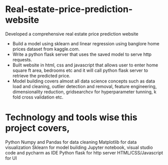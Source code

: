 # Real-estate-price-prediction-website
Developed a comprehensive real estate price prediction website
- Build a model using sklearn and linear regression using banglore home prices dataset from kaggle.com.
- Write a python flask server that uses the saved model to serve http requests.
- Built website in html, css and javascript that allows user to enter home square ft area, bedrooms etc and it will call python flask server to retrieve the predicted price.
- Model building covers almost all data science concepts such as data load and cleaning, outlier detection and removal, feature engineering, dimensionality reduction, gridsearchcv for hyperparameter tunning, k fold cross validation etc.

# Technology and tools wise this project covers,
Python
Numpy and Pandas for data cleaning
Matplotlib for data visualization
Sklearn for model building
Jupyter notebook, visual studio code and pycharm as IDE
Python flask for http server
HTML/CSS/Javascript for UI
